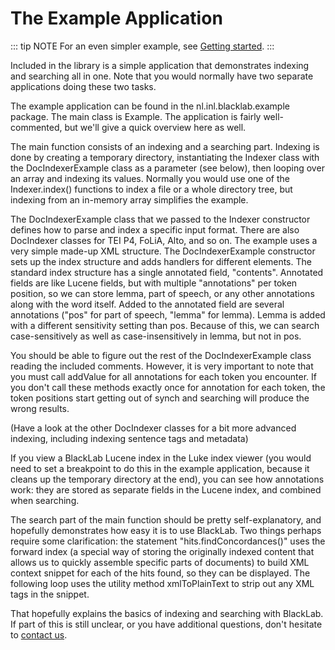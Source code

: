 # The Example Application

::: tip NOTE
For an even simpler example, see [Getting started](/guide/getting-started.md).
:::

Included in the library is a simple application that demonstrates indexing and searching all in one. Note that you would normally have two separate applications doing these two tasks.

The example application can be found in the nl.inl.blacklab.example package. The main class is Example. The application is fairly well-commented, but we'll give a quick overview here as well.

The main function consists of an indexing and a searching part. Indexing is done by creating a temporary directory, instantiating the Indexer class with the DocIndexerExample class as a parameter (see below), then looping over an array and indexing its values. Normally you would use one of the Indexer.index() functions to index a file or a whole directory tree, but indexing from an in-memory array simplifies the example.

The DocIndexerExample class that we passed to the Indexer constructor defines how to parse and index a specific input format. There are also DocIndexer classes for TEI P4, FoLiA, Alto, and so on. The example uses a very simple made-up XML structure. The DocIndexerExample constructor sets up the index structure and adds handlers for different elements. The standard index structure has a single annotated field, "contents". Annotated fields are like Lucene fields, but with multiple "annotations" per token position, so we can store lemma, part of speech, or any other annotations along with the word itself. Added to the annotated field are several annotations ("pos" for part of speech, "lemma" for lemma). Lemma is added with a different sensitivity setting than pos. Because of this, we can search case-sensitively as well as case-insensitively in lemma, but not in pos.

You should be able to figure out the rest of the DocIndexerExample class reading the included comments. However, it is very important to note that you must call addValue for all annotations for each token you encounter. If you don't call these methods exactly once for annotation for each token, the token positions start getting out of synch and searching will produce the wrong results.

(Have a look at the other DocIndexer classes for a bit more advanced indexing, including indexing sentence tags and metadata)

If you view a BlackLab Lucene index in the Luke index viewer (you would need to set a breakpoint to do this in the example application, because it cleans up the temporary directory at the end), you can see how annotations work: they are stored as separate fields in the Lucene index, and combined when searching.

The search part of the main function should be pretty self-explanatory, and hopefully demonstrates how easy it is to use BlackLab. Two things perhaps require some clarification: the statement "hits.findConcordances()" uses the forward index (a special way of storing the originally indexed content that allows us to quickly assemble specific parts of documents) to build XML context snippet for each of the hits found, so they can be displayed. The following loop uses the utility method xmlToPlainText to strip out any XML tags in the snippet.

That hopefully explains the basics of indexing and searching with BlackLab. If part of this is still unclear, or you have additional questions, don't hesitate to [contact us](/guide/about.md#contact-us).
